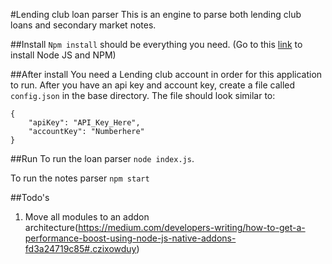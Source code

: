 #Lending club loan parser
This is an engine to parse both lending club loans and secondary market notes.

##Install
`Npm install` should be everything you need.
(Go to this [link](https://www.npmjs.com/get-npm) to install Node JS and NPM)

##After install
You need a Lending club account in order for this application to run. After you have an api key and account key, create a file called `config.json` in the base directory. The file should look similar to:

	
~~~~
{
	"apiKey": "API_Key_Here",
	"accountKey": "Numberhere"
}
~~~~


##Run
To run the loan parser `node index.js`.

To run the notes parser `npm start` 


##Todo's
1. Move all modules to an addon architecture(https://medium.com/developers-writing/how-to-get-a-performance-boost-using-node-js-native-addons-fd3a24719c85#.czixowduy)
